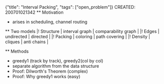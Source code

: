 {"title": "Interval Packing", "tags": ["open_problem"]}
CREATED: 200701021342
** Motivation
 * arises in scheduling, channel routing

** Two models
|! Structure | interval graph | comparability graph |
|! Edges | undirected | directed |
|! Packing | coloring | path covering |
|! Density | cliques | anti chains |

** Methods
 * greedy1 (track by track), greedy2(col by col)
 * separate algorithm from the data structure
 * Proof: Dilworth's Theorem (complex)
 * Proof: Why greedy1 works (easy)
